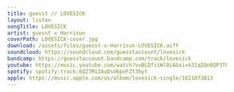 ```yaml
---
title: guesst // LOVESICK
layout: listen
songTitle: LOVESICK
artist: guesst x Harrisun
coverPath: LOVESICK-cover.jpg
download: /assets/files/guesst-x-Harrisun-LOVESICK.aiff
soundcloud: https://soundcloud.com/guesstaccount/lovesick
bandcamp: https://guesstaccount.bandcamp.com/track/lovesick
youtube: https://music.youtube.com/watch?v=BLDfziWl8iA&si=k31qIQn0QP3TQIyO
spotify: spotify:track:6QZ7MiIAuDsd6poFZt3hyt
apple: https://music.apple.com/us/album/lovesick-single/1621873813
---
```

